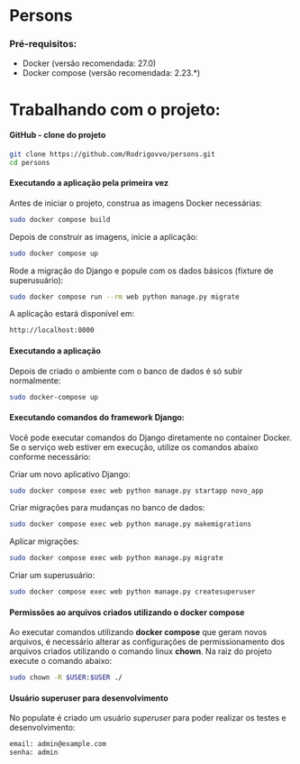 # Persons

### Pré-requisitos:

- Docker (versão recomendada: 27.0)
- Docker compose (versão recomendada: 2.23.*)

# Trabalhando com o projeto:

#### GitHub - clone do projeto 

```bash
git clone https://github.com/Rodrigovvo/persons.git
cd persons 
```

#### Executando a aplicação pela primeira vez

Antes de iniciar o projeto, construa as imagens Docker necessárias:

```bash
sudo docker compose build
```

Depois de construir as imagens, inicie a aplicação:

```bash
sudo docker compose up
```

Rode a migração do Django e popule com os dados básicos (fixture de superusuário):
```bash
sudo docker compose run --rm web python manage.py migrate
```

A aplicação estará disponível em:
```bash
http://localhost:8000
```

#### Executando a aplicação

Depois de criado o ambiente com o banco de dados é só subir normalmente:

```bash
sudo docker-compose up
```

#### Executando comandos do framework Django:

Você pode executar comandos do Django diretamente no container Docker. Se o serviço web estiver em execução, utilize os comandos abaixo conforme necessário:

Criar um novo aplicativo Django:

```bash
sudo docker compose exec web python manage.py startapp novo_app
```
Criar migrações para mudanças no banco de dados:

```bash
sudo docker compose exec web python manage.py makemigrations
```
Aplicar migrações:

```bash
sudo docker compose exec web python manage.py migrate
```
Criar um superusuário:

```bash
sudo docker compose exec web python manage.py createsuperuser
```
#### Permissões ao arquivos criados utilizando o docker compose

Ao executar comandos utilizando **docker compose** que geram novos arquivos, é necessário alterar as configurações de permissionamento dos arquivos criados utilizando o comando linux **chown**. Na raiz do projeto execute o comando abaixo:

```bash
sudo chown -R $USER:$USER ./
```


#### Usuário superuser para desenvolvimento

No populate é criado um usuário *superuser* para poder realizar os testes e desenvolvimento:

```bash
email: admin@example.com
senha: admin
```
